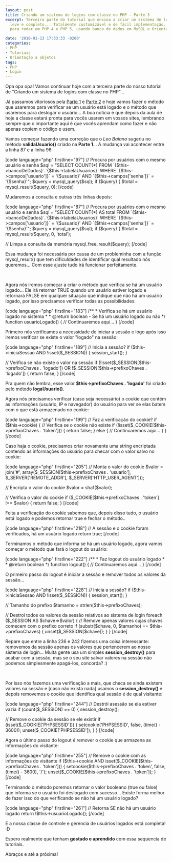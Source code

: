 ```yaml
---
layout: post
title: Criando um sistema de logins com classe no PHP – Parte 3
excerpt: Terceira parte do tutorial que ensina a criar um sistema de login sólido,
  leve e completo... Totalmente customizável e de fácil implementação. Sistema feito
  para rodar em PHP 4 e PHP 5, usando banco de dados em MySQL e Orientação a Objetos.

date: '2010-01-13 17:33:33 -0200'
categories:
- PHP
- Tutoriais
- Orientação a objetos
tags:
- PHP
- Login
---
```

<p>Opa opa opa! Vamos continuar hoje com a terceira parte do nosso tutorial de "Criando um sistema de logins com classe no PHP"...</p>
<p>Já passamos vitoriosos pela <a title="Criando um sistema de logins com classe no PHP - Parte 1" href="/criando-um-sistema-de-logins-com-classe-no-php-parte-1" target="_blank">Parte 1</a> e <a title="Criando um sistema de logins com classe no PHP - Parte 2" href="/criando-um-sistema-de-logins-com-classe-no-php-parte-2" target="_blank">Parte 2</a> e hoje vamos fazer o método que usaremos para verificar se um usuário está logado e o método que usaremos para deslogar o usuário... A boa notícia é que depois da aula de hoje a classe estará pronta para vocês usarem em vossos sites, lembrando sempre que o importante aqui é que vocês aprendam como fazer e não apenas copiem o código e usem.</p>
<p>Vamos começar fazendo uma correção  que o <em>Leo Baiano</em> sugeriu no método <strong>validaUsuario()</strong> criado na <strong>Parte 1</strong>... A mudança vai acontecer entre a linha 87 e a linha 96:</p>
<p>[code language="php" firstline="97"]
		// Procura por usuários com o mesmo usuário e senha
		$sql = "SELECT COUNT(*)
				FROM `{$this->bancoDeDados}`.`{$this->tabelaUsuarios}`
				WHERE
					`{$this->campos['usuario']}` = '{$usuario}'
					AND
					`{$this->campos['senha']}` = '{$senha}'";
		$query = mysql_query($sql);
		if ($query) {
			$total = mysql_result($query, 0);
[/code]</p>
<p>Mudaremos a consulta e outras três linhas depois:</p>
<p>[code language="php" firstline="87"]
		// Procura por usuários com o mesmo usuário e senha
		$sql = "SELECT COUNT(*) AS total
				FROM `{$this->bancoDeDados}`.`{$this->tabelaUsuarios}`
				WHERE
					`{$this->campos['usuario']}` = '{$usuario}'
					AND
					`{$this->campos['senha']}` = '{$senha}'";
		$query = mysql_query($sql);
		if ($query) {
			$total = mysql_result($query, 0, 'total');</p>
<p>			// Limpa a consulta da memória
			mysql_free_result($query);
[/code]</p>
<p>Essa mudança foi necessária por causa de um probleminha com a função mysql_result() que tem dificuldades de identificar qual resultado nós queremos... Com esse ajuste tudo irá funcionar perfeitamente.</p>
<p> </p>
<p>Agora nós iremos começar a criar o método que verifica se há um usuário logado... Ele irá retornar TRUE quando um usuário estiver logado e retornará FALSE em qualquer situação que indique que não há um usuário logado, por isso precisamos verificar todas as possibilidades:</p>
<p>[code language="php" firstline="183"]
	/**
	 * Verifica se há um usuário logado no sistema
	 *
	 * @return boolean - Se há um usuário logado ou não
	 */
	function usuarioLogado() {
		// Continuaremos aqui...
	}
[/code]</p>
<p>Primeiro nós verificamos a necessidade de iniciar a sessão e lógo após isso iremos verificar se existe o valor "logado" na sessão:</p>
<p>[code language="php" firstline="189"]
		// Inicia a sessão?
		if ($this->iniciaSessao AND !isset($_SESSION)) {
			session_start();
		}</p>
<p>		// Verifica se não existe o valor na sessão
		if (!isset($_SESSION[$this->prefixoChaves . 'logado']) OR !$_SESSION[$this->prefixoChaves . 'logado']) {
			return false;
		}
[/code]</p>
<p>Pra quem não lembra, esse valor <strong>$this->prefixoChaves . 'logado'</strong> foi criado pelo método <strong>logaUsuario()</strong>.</p>
<p>Agora nós precisamos verificar (caso seja necessário) o cookie que contém as informações (usuário, IP e navegador) do usuário para ver se elas batem com o que está armazenado no cookie:</p>
<p>[code language="php" firstline="199"]
		// Faz a verificação do cookie?
		if ($this->cookie) {
			// Verifica se o cookie não existe
			if (!isset($_COOKIE[$this->prefixoChaves . 'token'])) {
				return false;
			} else {
				// Continuaremos aqui...
			}
		}
[/code]</p>
<p>Caso haja o cookie, precisamos criar novamente uma string encriptada contendo as informações do usuário para checar com o valor salvo no cookie:</p>
<p>[code language="php" firstline="205"]
				// Monta o valor do cookie
				$valor = join('#', array($_SESSION[$this->prefixoChaves . 'usuario'], $_SERVER['REMOTE_ADDR'], $_SERVER['HTTP_USER_AGENT']));</p>
<p>				// Encripta o valor do cookie
				$valor = sha1($valor);</p>
<p>				// Verifica o valor do cookie
				if ($_COOKIE[$this->prefixoChaves . 'token'] !== $valor) {
					return false;
				}
[/code]</p>
<p>Feita a verificação do cookie sabemos que, depois disso tudo, o usuário está logado e podemos retornar true e fechar o método..</p>
<p>[code language="php" firstline="218"]
		// A sessão e o cookie foram verificados, há um usuário logado
		return true;
[/code]</p>
<p>Terminamos o método que informa se há um usuário logado, agora vamos começar o método que fará o logout do usuário:</p>
<p>[code language="php" firstline="222"]
	/**
	 * Faz logout do usuário logado
	 *
	 * @return boolean
	 */
	function logout() {
		// Continuaremos aqui...
	}
[/code]</p>
<p>O primeiro passo do logout é iniciar a sessão e remover todos os valores da sessão...</p>
<p>[code language="php" firstline="228"]
		// Inicia a sessão?
		if ($this->iniciaSessao AND !isset($_SESSION)) {
			session_start();
		}</p>
<p>		// Tamanho do prefixo
		$tamanho = strlen($this->prefixoChaves);</p>
<p>		// Destroi todos os valores da sessão relativos ao sistema de login
		foreach ($_SESSION AS $chave=>$valor) {
			// Remove apenas valores cujas chaves comecem com o prefixo correto
			if (substr($chave, 0, $tamanho) == $this->prefixoChaves) {
				unset($_SESSION[$chave]);
			}
		}
[/code]</p>
<p>Repare que entre a linha 236 e 242 fizemos uma coisa interessante: removemos da sessão apenas os valores que pertencerem ao nosso sistema de login... Muita gente usa um simples <strong>session_destroy()</strong> para acabar com a sessão, mas se o seu site salvar valores na sessão não podemos simplesmente apagá-los, concorda? :)</p>
<p> </p>
<p>Por isso nós fazemos uma verificação a mais, que checa se ainda existem valores na sessão e [caso não exista nada] usamos o <strong>session_destroy()</strong> e depois removemos o cookie que identifica qual sessão é de qual visitante:</p>
<p>[code language="php" firstline="244"]
		// Destrói asessão se ela estiver vazia
		if (count($_SESSION) == 0) {
			session_destroy();</p>
<p>			// Remove o cookie da sessão se ele existir
			if (isset($_COOKIE['PHPSESSID'])) {
				setcookie('PHPSESSID', false, (time() - 3600));
				unset($_COOKIE['PHPSESSID']);
			}
		}
[/code]</p>
<p>Agora o último passo do logout é remover o cookie que armazena as informações do visitante:</p>
<p>[code language="php" firstline="255"]
		// Remove o cookie com as informações do visitante
		if ($this->cookie AND isset($_COOKIE[$this->prefixoChaves . 'token'])) {
			setcookie($this->prefixoChaves . 'token', false, (time() - 3600), '/');
			unset($_COOKIE[$this->prefixoChaves . 'token']);
		}
[/code]</p>
<p>Terminando o método poremos retornar o valor booleano (true ou false) que informa se o usuário foi deslogado com sucesso... Existe forma melhor de fazer isso do que verificando se não há um usuário logado?</p>
<p>[code language="php" firstline="261"]
		// Retorna SE não há um usuário logado
		return !$this->usuarioLogado();
[/code]</p>
<p>E a nossa classe de controle e gerencia de usuários logados está completa! :D</p>
<p>Espero realmente que tenham <strong>gostado e aprendido</strong> com essa sequencia de tutoriais.</p>
<p>Abraços e até a próxima!</p>
